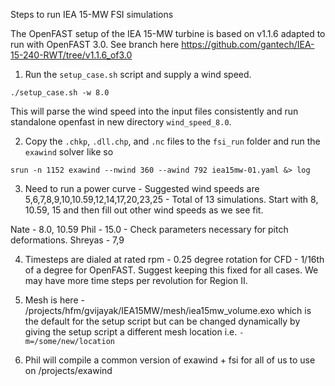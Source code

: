 Steps to run IEA 15-MW FSI simulations

The OpenFAST setup of the IEA 15-MW turbine is based on v1.1.6 adapted to run with OpenFAST 3.0. See branch here https://github.com/gantech/IEA-15-240-RWT/tree/v1.1.6_of3.0

1. Run the `setup_case.sh` script and supply a wind speed.

``` shell
./setup_case.sh -w 8.0
```

This will parse the wind speed into the input files consistently and run standalone openfast in new directory `wind_speed_8.0`.

2. Copy the `.chkp`, `.dll.chp`, and `.nc` files to the `fsi_run` folder and run the `exawind` solver like so

``` shell
srun -n 1152 exawind --nwind 360 --awind 792 iea15mw-01.yaml &> log
```

3. Need to run a power curve - Suggested wind speeds are 5,6,7,8,9,10,10.59,12,14,17,20,23,25 - Total of 13 simulations. Start with 8, 10.59, 15 and then fill out other wind speeds as we see fit. 

Nate - 8.0, 10.59
Phil - 15.0 - Check parameters necessary for pitch deformations.
Shreyas - 7,9

4. Timesteps are dialed at rated rpm - 0.25 degree rotation for CFD - 1/16th of a degree for OpenFAST. Suggest keeping this fixed for all cases. We may have more time steps per revolution for Region II.

5. Mesh is here - /projects/hfm/gvijayak/IEA15MW/mesh/iea15mw_volume.exo which is the default for the setup script but can be changed dynamically by giving the setup script a different mesh location i.e. `-m=/some/new/location`

6. Phil will compile a common version of exawind + fsi for all of us to use on /projects/exawind 



